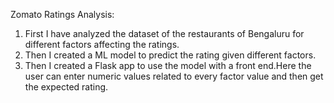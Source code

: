 Zomato Ratings Analysis:

1. First I have analyzed the dataset of the restaurants of Bengaluru for different factors affecting the ratings.
2. Then I created a ML model to predict the rating given different factors.
3. Then I created a Flask app to use the model with a front end.Here the user can enter numeric values related to every factor value and then get the expected rating.
